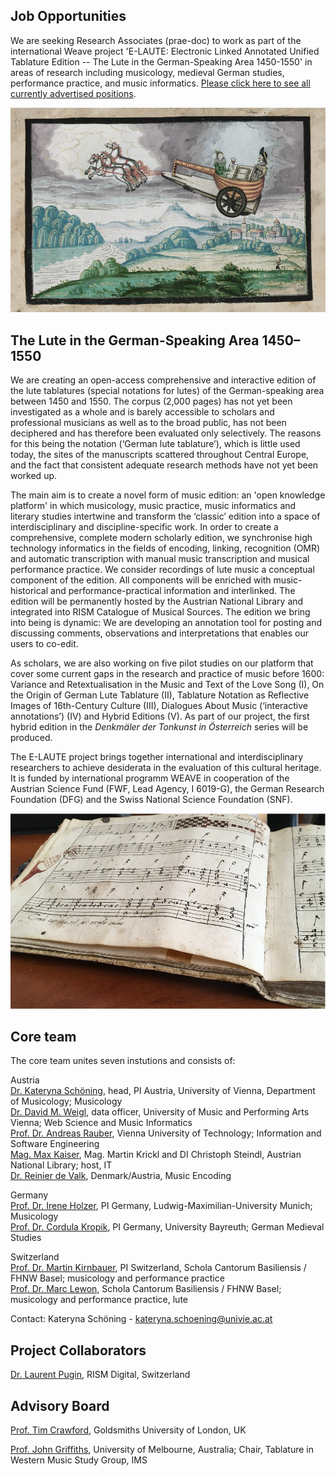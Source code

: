 ## Job Opportunities

We are seeking Research Associates (prae-doc) to work as part of the international Weave project 'E-LAUTE: Electronic Linked Annotated Unified Tablature Edition -- The Lute in the German-Speaking Area 1450-1550' in areas of research including musicology, medieval German studies, performance practice, and music informatics. [Please click here to see all currently advertised positions](/jobs_en).

![Stammbuch Paul Jenisch Kutsche](/assets/img/Paul_Jenisch_Kutsche.png)
## The Lute in the German-Speaking Area 1450–1550

We are creating an open-access comprehensive and interactive edition of the lute tablatures (special notations for lutes) of the German-speaking area between 1450 and 1550. The corpus (2,000 pages) has not yet been investigated as a whole and is barely accessible to scholars and professional musicians as well as to the broad public, has not been deciphered and has therefore been evaluated only selectively. The reasons for this being the notation (‘German lute tablature’), which is little used today, the sites of the manuscripts scattered throughout Central Europe, and the fact that consistent adequate research methods have not yet been worked up.

The main aim is to create a novel form of music edition: an 'open knowledge platform' in which musicology, music practice, music informatics and literary studies intertwine and transform the ‘classic’ edition into a space of interdisciplinary and discipline-specific work. In order to create a comprehensive, complete modern scholarly edition, we synchronise high technology informatics in the fields of encoding, linking, recognition (OMR) and automatic transcription with manual music transcription and musical performance practice. We consider recordings of lute music a conceptual component of the edition. All components will be enriched with music-historical and performance-practical information and interlinked. The edition will be permanently hosted by the Austrian National Library and integrated into RISM Catalogue of Musical Sources. The edition we bring into being is dynamic: We are developing an annotation tool for posting and discussing comments, observations and interpretations that enables our users to co-edit.

As scholars, we are also working on five pilot studies on our platform that cover some current gaps in the research and practice of music before 1600: Variance and Retextualisation in the Music and Text of the Love Song (I), On the Origin of German Lute Tablature (II), Tablature Notation as Reflective Images of 16th-Century Culture (III), Dialogues About Music (‘interactive annotations’) (IV) and Hybrid Editions (V). As part of our project, the first hybrid edition in the *Denkmäler der Tonkunst in Österreich* series will be produced.

The E-LAUTE project brings together international and interdisciplinary researchers to achieve desiderata in the evaluation of this cultural heritage. It is funded by international programm WEAVE in cooperation of the Austrian Science Fund (FWF, Lead Agency, I 6019-G), the German Research Foundation (DFG) and the Swiss National Science Foundation (SNF).

![Tablature book](/assets/img/buch.jpg)

## Core team

The core team unites seven instutions and consists of:

Austria  
[Dr. Kateryna Schöning](https://musikwissenschaft.univie.ac.at/ueber-uns/team/schoening/), head, PI Austria, University of Vienna, Department of Musicology; Musicology  
[Dr. David M. Weigl](https://iwk.mdw.ac.at/david-weigl), data officer, University of Music and Performing Arts Vienna; Web Science and Music Informatics  
[Prof. Dr. Andreas Rauber](https://informatics.tuwien.ac.at/people/andreas-rauber), Vienna University of Technology; Information and Software Engineering    
[Mag. Max Kaiser](http://www.maxkaiser.at/), Mag. Martin Krickl and DI Christoph Steindl, Austrian National Library; host, IT  
[Dr. Reinier de Valk](https://scholar.google.com/citations?user=V2Vd9b0AAAAJ), Denmark/Austria, Music Encoding  

Germany  
[Prof. Dr. Irene Holzer](https://www.musikwissenschaft.uni-muenchen.de/personen/professoren/holzer/index.html), PI Germany, Ludwig-Maximilian-University Munich; Musicology  
[Prof. Dr. Cordula Kropik](https://www.mediaevistik.uni-bayreuth.de/de/team/Kropik-Cordula/index.php), PI Germany, University Bayreuth; German Medieval Studies  

Switzerland  
[Prof. Dr. Martin Kirnbauer](https://www.fhnw.ch/de/personen/martin-kirnbauer), PI Switzerland, Schola Cantorum Basiliensis / FHNW Basel; musicology and performance practice  
[Prof. Dr. Marc Lewon](https://www.fhnw.ch/de/personen/marc-lewon), Schola Cantorum Basiliensis / FHNW Basel; musicology and performance practice, lute

Contact: Kateryna Schöning - <kateryna.schoening@univie.ac.at>

## Project Collaborators

[Dr. Laurent Pugin](https://rism.digital/organization/contact.html), RISM Digital, Switzerland

## Advisory Board

[Prof. Tim Crawford](https://www.gold.ac.uk/computing/people/t-crawford/), Goldsmiths University of London, UK

[Prof. John Griffiths](https://www.lavihuela.com/), University of Melbourne, Australia; Chair, Tablature in Western Music Study Group, IMS
